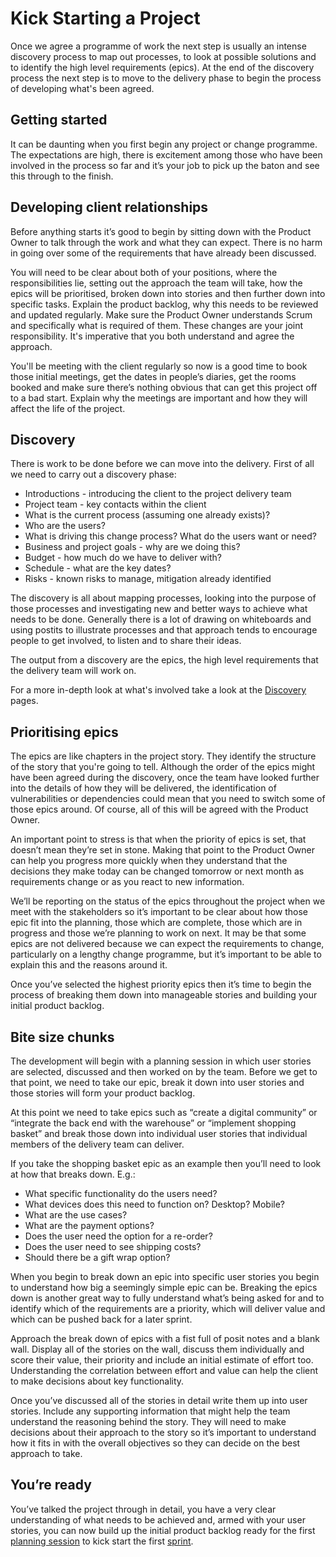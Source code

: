 # Kick Starting a Project

Once we agree a programme of work the next step is usually an intense discovery process to map out processes, to look at possible solutions and to identify the high level requirements (epics). At the end of the discovery process the next step is to move to the delivery phase to begin the process of developing what's been agreed.

## Getting started

It can be daunting when you first begin any project or change programme. The expectations are high, there is excitement among those who have been involved in the process so far and it’s your job to pick up the baton and see this through to the finish.

## Developing client relationships

Before anything starts it’s good to begin by sitting down with the Product Owner to talk through the work and what they can expect. There is no harm in going over some of the requirements that have already been discussed.

You will need to be clear about both of your positions, where the responsibilities lie, setting out the approach the team will take, how the epics will be prioritised, broken down into stories and then further down into specific tasks. Explain the product backlog, why this needs to be reviewed and updated regularly. Make sure the Product Owner understands Scrum and specifically what is required of them. These changes are your joint responsibility. It's imperative that you both understand and agree the approach.

You'll be meeting with the client regularly so now is a good time to book those initial meetings, get the dates in people’s diaries, get the rooms booked and make sure there’s nothing obvious that can get this project off to a bad start. Explain why the meetings are important and how they will affect the life of the project.

## Discovery

There is work to be done before we can move into the delivery. First of all we need to carry out a discovery phase:

* Introductions - introducing the client to the project delivery team
* Project team - key contacts within the client
* What is the current process (assuming one already exists)?
* Who are the users?
* What is driving this change process? What do the users want or need?
* Business and project goals - why are we doing this?
* Budget - how much do we have to deliver with?
* Schedule - what are the key dates?
* Risks - known risks to manage, mitigation already identified

The discovery is all about mapping processes, looking into the purpose of those processes and investigating new and better ways to achieve what needs to be done. Generally there is a lot of drawing on whiteboards and using postits to illustrate processes and that approach tends to encourage people to get involved, to listen and to share their ideas.

The output from a discovery are the epics, the high level requirements that the delivery team will work on.

For a more in-depth look at what's involved take a look at the [Discovery](delivery_recipe/Discovery/README.md) pages.

## Prioritising epics

The epics are like chapters in the project story. They identify the structure of the story that you're going to tell. Although the order of the epics might have been agreed during the discovery, once the team have looked further into the details of how they will be delivered, the identification of vulnerabilities or dependencies could mean that you need to switch some of those epics around. Of course, all of this will be agreed with the Product Owner.

An important point to stress is that when the priority of epics is set, that doesn’t mean they’re set in stone. Making that point to the Product Owner can help you progress more quickly when they understand that the decisions they make today can be changed tomorrow or next month as requirements change or as you react to new information.

We’ll be reporting on the status of the epics throughout the project when we meet with the stakeholders so it’s important to be clear about how those epic fit into the planning, those which are complete, those which are in progress and those we’re planning to work on next. It may be that some epics are not delivered because we can expect the requirements to change, particularly on a lengthy change programme, but it’s important to be able to explain this and the reasons around it.

Once you’ve selected the highest priority epics then it’s time to begin the process of breaking them down into manageable stories and building your initial product backlog.

## Bite size chunks

The development will begin with a planning session in which user stories are selected, discussed and then worked on by the team. Before we get to that point, we need to take our epic, break it down into user stories and those stories will form your product backlog.

At this point we need to take epics such as “create a digital community” or “integrate the back end with the warehouse” or “implement shopping basket” and break those down into individual user stories that individual members of the delivery team can deliver.

If you take the shopping basket epic as an example then you’ll need to look at how that breaks down. E.g.:

* What specific functionality do the users need?
* What devices does this need to function on? Desktop? Mobile?
* What are the use cases?
* What are the payment options?
* Does the user need the option for a re-order?
* Does the user need to see shipping costs?
* Should there be a gift wrap option?

When you begin to break down an epic into specific user stories you begin to understand how big a seemingly simple epic can be. Breaking the epics down is another great way to fully understand what’s being asked for and to identify which of the requirements are a priority, which will deliver value and which can be pushed back for a later sprint.

Approach the break down of epics with a fist full of posit notes and a blank wall. Display all of the stories on the wall, discuss them individually and score their value, their priority and include an initial estimate of effort too. Understanding the correlation between effort and value can help the client to make decisions about key functionality.

Once you’ve discussed all of the stories in detail write them up into user stories. Include any supporting information that might help the team understand the reasoning behind the story. They will need to make decisions about their approach to the story so it’s important to understand how it fits in with the overall objectives so they can decide on the best approach to take.

## You’re ready

You’ve talked the project through in detail, you have a very clear understanding of what needs to be achieved and, armed with your user stories, you can now build up the initial product backlog ready for the first [planning session](/delivery_recipe/sprint_planning.md) to kick start the first [sprint](/delivery_recipe/sprint_cycle.md).